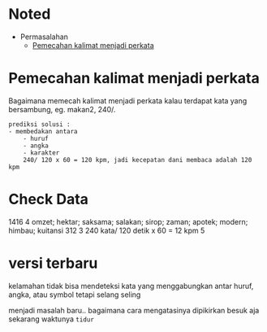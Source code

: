 # Noted

* Permasalahan
	* [Pemecahan kalimat menjadi perkata](#pemecahan-kalimat-menjadi-perkata)


# Pemecahan kalimat menjadi perkata
Bagaimana memecah kalimat menjadi perkata kalau terdapat kata yang bersambung, eg. makan2, 240/. 
```
prediksi solusi :
- membedakan antara 
	- huruf
	- angka
	- karakter
	240/ 120 x 60 = 120 kpm, jadi kecepatan dani membaca adalah 120 kpm

```
# Check Data

1416	4	omzet; hektar; saksama; salakan; sirop; zaman; apotek; modern; himbau; kuitansi
312	3	240 kata/ 120 detik x 60 = 12 kpm	5

# versi terbaru
kelamahan tidak bisa mendeteksi kata yang menggabungkan antar huruf, angka, atau symbol tetapi selang seling

menjadi masalah baru.. bagaimana cara mengatasinya dipikirkan besuk aja sekarang waktunya `tidur`
